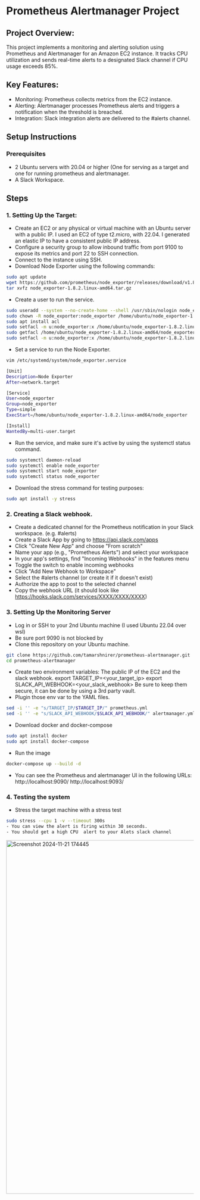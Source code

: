 # Prometheus Alertmanager Project

## Project Overview:
This project implements a monitoring and alerting solution using Prometheus and Alertmanager for an Amazon EC2 instance. It tracks CPU utilization and sends real-time alerts to a designated Slack channel if CPU usage exceeds 85%.

## Key Features:

- Monitoring: Prometheus collects metrics from the EC2 instance.
- Alerting: Alertmanager processes Prometheus alerts and triggers a notification when the threshold is breached.
- Integration: Slack integration alerts are delivered to the #alerts channel.

## Setup Instructions

### Prerequisites
- 2 Ubuntu servers with 20.04 or higher (One for serving as a target and one for running prometheus and alertmanager. 
- A Slack Workspace.

## Steps
### 1. Setting Up the Target:
- Create an EC2 or any physical or virtual machine with an Ubuntu server with a public IP.
  I used an EC2 of type t2.micro, with 22.04. I generated an elastic IP to have a consistent public IP address.
- Configure a security group to allow inbound traffic from port 9100 to expose its metrics and port 22 to SSH connection.
- Connect to the instance using SSH.
- Download Node Exporter using the following commands:
```bash
sudo apt update
wget https://github.com/prometheus/node_exporter/releases/download/v1.8.2/node_exporter-1.8.2.linux-amd64.tar.gz
tar xvfz node_exporter-1.8.2.linux-amd64.tar.gz
```
- Create a user to run the service.
```bash
sudo useradd --system --no-create-home --shell /usr/sbin/nologin node_exporter
sudo chown -R node_exporter:node_exporter /home/ubuntu/node_exporter-1.8.2.linux-amd64/
sudo apt install acl
sudo setfacl -m u:node_exporter:x /home/ubuntu/node_exporter-1.8.2.linux-amd64/node_exporter
sudo getfacl /home/ubuntu/node_exporter-1.8.2.linux-amd64/node_exporter
sudo setfacl -m u:node_exporter:x /home/ubuntu/node_exporter-1.8.2.linux-amd64
```
- Set a service to run the Node Exporter.
```bash
vim /etc/systemd/system/node_exporter.service
```
```bash
[Unit]
Description=Node Exporter
After=network.target

[Service]
User=node_exporter
Group=node_exporter
Type=simple
ExecStart=/home/ubuntu/node_exporter-1.8.2.linux-amd64/node_exporter

[Install]
WantedBy=multi-user.target
```
- Run the service, and make sure it's active by using the systemctl status command. 
```bash                           
sudo systemctl daemon-reload
sudo systemctl enable node_exporter
sudo systemctl start node_exporter
sudo systemctl status node_exporter
```
- Download the stress command for testing purposes:
```bash
sudo apt install -y stress
```
### 2. Creating a Slack webhook.
- Create a dedicated channel for the Prometheus notification in your Slack workspace. (e.g. #alerts)
- Create a Slack App by going to https://api.slack.com/apps
- Click "Create New App" and choose "From scratch"
- Name your app (e.g., "Prometheus Alerts") and select your workspace
- In your app's settings, find "Incoming Webhooks" in the features menu
- Toggle the switch to enable incoming webhooks
- Click "Add New Webhook to Workspace"
- Select the #alerts channel (or create it if it doesn't exist)
- Authorize the app to post to the selected channel
- Copy the webhook URL (it should look like https://hooks.slack.com/services/XXXX/XXXX/XXXX)
### 3. Setting Up the Monitoring Server
- Log in or SSH to your 2nd Ubuntu machine (I used Ubuntu 22.04 over wsl)
- Be sure port 9090 is not blocked by 
- Clone this repository on your Ubuntu machine.
```bash
git clone https://github.com/tamarshnirer/prometheus-alertmanager.git
cd prometheus-alertmanager
```
- Create two environment variables: The public IP of the EC2 and the slack webhook.
export TARGET_IP=<your_target_ip>
export SLACK_API_WEBHOOK=<your_slack_webhook>
Be sure to keep them secure, it can be done by using a 3rd party vault.
- Plugin those env var to the YAML files.
```bash
sed -i '' -e "s/TARGET_IP/$TARGET_IP/" prometheus.yml
sed -i '' -e "s/SLACK_API_WEBHOOK/$SLACK_API_WEBHOOK/" alertmanager.yml
```
- Download docker and docker-compose
```bash
sudo apt install docker
sudo apt install docker-compose
```
- Run the image
```bash
docker-compose up --build -d
```
- You can see the Prometheus and alertmanager UI in the following URLs:
  http://localhost:9090/
  http://localhost:9093/

### 4. Testing the system
- Stress the target machine with a stress test
```bash
sudo stress --cpu 1 -v --timeout 300s
- You can view the alert is firing within 30 seconds.
- You should get a high CPU  alert to your Alets slack channel
```
<img width="950" alt="Screenshot 2024-11-21 174445" src="https://github.com/user-attachments/assets/459cce2b-528c-4539-96cb-ef0d86b0cdd8">
